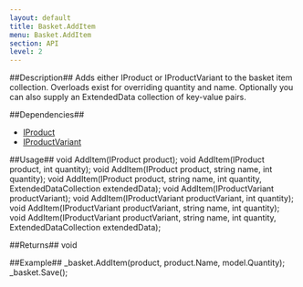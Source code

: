 ```yaml
---
layout: default
title: Basket.AddItem
menu: Basket.AddItem
section: API
level: 2
---
```

##Description##
Adds either IProduct or IProductVariant to the basket item collection.  Overloads exist for overriding quantity and name.  Optionally you can also supply an ExtendedData collection of key-value pairs.

##Dependencies##
- [IProduct](/api/interfaces/iproduct/)
- [IProductVariant](/api/interfaces/iproductvariant/)


##Usage##
	void AddItem(IProduct product);
	void AddItem(IProduct product, int quantity);
	void AddItem(IProduct product, string name, int quantity);
	void AddItem(IProduct product, string name, int quantity, ExtendedDataCollection extendedData);
	void AddItem(IProductVariant productVariant);
	void AddItem(IProductVariant productVariant, int quantity);
	void AddItem(IProductVariant productVariant, string name, int quantity);
	void AddItem(IProductVariant productVariant, string name, int quantity, ExtendedDataCollection extendedData);

##Returns##
void

##Example##
    _basket.AddItem(product, product.Name, model.Quantity);
    _basket.Save();

 


